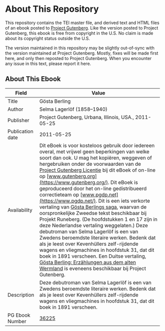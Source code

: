 # About This Repository

This repository contains the TEI master file, and derived text and HTML files of an ebook posted to [Project Gutenberg](https://www.gutenberg.org/). Like the version posted to Project Gutenberg, this ebook is free from copyright in the U.S. No claim is made about its copyright status outside the U.S.

The version maintained in this repository may be slightly out-of-sync with the version maintained at Project Gutenberg. Mostly, fixes will be made first here, and only then reposted to Project Gutenberg. When you encounter any issue in this text, please report it here.

## About This Ebook

| Field | Value |
| ----- | ----- |
| Title | Gösta Berling |
| Author | Selma Lagerlöf (1858–1940) |
| Publisher | Project Gutenberg, Urbana, Illinois, USA., 2011-05-25 |
| Publication date | 2011-05-25 |
| Availability | Dit eBoek is voor kosteloos gebruik door iedereen overal, met vrijwel geen beperkingen van welke soort dan ook. U mag het kopiëren, weggeven of hergebruiken onder de voorwaarden van de [Project Gutenberg Licentie](https://www.gutenberg.org/license) bij dit eBoek of on-line op [www.gutenberg.org](https://www.gutenberg.org/). Dit eBoek is geproduceerd door het on-line gedistribueerd correctieteam op [www.pgdp.net](https://www.pgdp.net/). Dit is een iets verkorte vertaling van [Gösta Berlings saga](http://runeberg.org/berling/), waarvan de oorspronkelijke Zweedse tekst beschikbaar bij Projekt Runeberg. (De hoofdstukken 1 en 17 zijn in deze Nederlandse vertaling weggelaten.) Deze debutroman van Selma Lagerlöf is een van Zwedens beroemdste literaire werken. Bedenk dat als je leest over Kevenhüllers zelf-rijdende wagens en vliegmachines in hoofdstuk 31, dat dit boek in 1891 verscheen. Een Duitse vertaling, [Gösta Berling: Erzählungen aus dem alten Wermland](https://www.gutenberg.org/ebooks/28751) is eveneens beschikbaar bij Project Gutenberg. |
| Description | Deze debutroman van Selma Lagerlöf is een van Zwedens beroemdste literaire werken. Bedenk dat als je leest over Kevenhüllers zelf-rijdende wagens en vliegmachines in hoofdstuk 31, dat dit boek in 1891 verscheen. |
| PG Ebook Number | [36225](https://www.gutenberg.org/ebooks/36225) |

